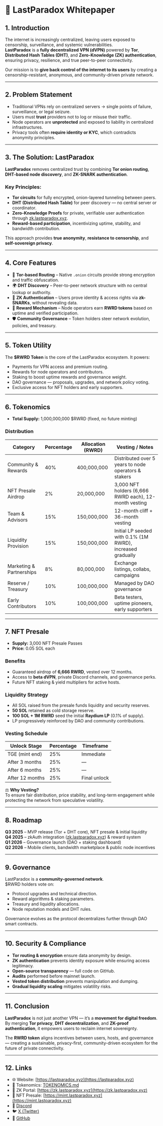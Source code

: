 # 🧠 LastParadox Whitepaper

## 1. Introduction
The internet is increasingly centralized, leaving users exposed to censorship, surveillance, and systemic vulnerabilities.  
**LastParadox** is a **fully decentralized VPN (dVPN)** powered by **Tor**, **Distributed Hash Tables (DHT)**, and **Zero-Knowledge (ZK) authentication**, ensuring privacy, resilience, and true peer-to-peer connectivity.  

Our mission is to **give back control of the internet to its users** by creating a censorship-resistant, anonymous, and community-driven private network.

---

## 2. Problem Statement
- Traditional VPNs rely on centralized servers → single points of failure, surveillance, or legal seizure.  
- Users must **trust** providers not to log or misuse their traffic.  
- Node operators are **unprotected** and exposed to liability in centralized infrastructures.  
- Privacy tools often **require identity or KYC**, which contradicts anonymity principles.  

---

## 3. The Solution: LastParadox
**LastParadox** removes centralized trust by combining **Tor onion routing**, **DHT-based node discovery**, and **ZK-SNARK authentication**.

### Key Principles:
- **Tor circuits** for fully encrypted, onion-layered tunneling between peers.  
- **DHT (Distributed Hash Table)** for peer discovery — no central server or coordinator.  
- **Zero-Knowledge Proofs** for private, verifiable user authentication through [zk.lastparadox.xyz](https://zk.lastparadox.xyz).  
- **Reward-based participation**, incentivizing uptime, stability, and bandwidth contribution.  

This approach provides **true anonymity**, **resistance to censorship**, and **self-sovereign privacy**.

---

## 4. Core Features
- 🧅 **Tor-based Routing** – Native `.onion` circuits provide strong encryption and traffic obfuscation.  
- 🌍 **DHT Discovery** – Peer-to-peer network structure with no central lookup or authority.  
- 🧠 **ZK Authentication** – Users prove identity & access rights via **zk-SNARKs**, without revealing data.  
- 💸 **Reward Mechanism** – Node operators earn **RWRD tokens** based on uptime and verified participation.  
- 🛡 **Community Governance** – Token holders steer network evolution, policies, and treasury.  

---

## 5. Token Utility
The **$RWRD Token** is the core of the LastParadox ecosystem. It powers:
- Payments for VPN access and premium routing.  
- Rewards for node operators and contributors.  
- Staking to boost uptime rewards and governance weight.  
- DAO governance — proposals, upgrades, and network policy voting.  
- Exclusive access for NFT holders and early supporters.

---

## 6. Tokenomics
- **Total Supply:** 1,000,000,000 $RWRD (fixed, no future minting)

### Distribution
| Category                | Percentage | Allocation (RWRD) | Vesting / Notes |
|--------------------------|------------|-------------------|-----------------|
| Community & Rewards      | 40%        | 400,000,000       | Distributed over 5 years to node operators & stakers |
| NFT Presale Airdrop      | 2%         | 20,000,000        | 3,000 NFT holders (6,666 RWRD each), 12-month vesting |
| Team & Advisors          | 15%        | 150,000,000       | 12-month cliff + 36-month vesting |
| Liquidity Provision      | 15%        | 150,000,000       | Initial LP seeded with 0.1% (1M RWRD), increased gradually |
| Marketing & Partnerships | 8%         | 80,000,000        | Exchange listings, collabs, campaigns |
| Reserve / Treasury       | 10%        | 100,000,000       | Managed by DAO governance |
| Early Contributors       | 10%        | 100,000,000       | Beta testers, uptime pioneers, early supporters |

---

## 7. NFT Presale
- **Supply:** 3,000 NFT Presale Passes  
- **Price:** 0.05 SOL each  

### Benefits
- Guaranteed airdrop of **6,666 RWRD**, vested over 12 months.  
- Access to **beta dVPN**, private Discord channels, and governance perks.  
- Future NFT staking & yield multipliers for active hosts.  

### Liquidity Strategy
- All SOL raised from the presale funds liquidity and security reserves.  
- **50 SOL** retained as cold storage reserve.  
- **100 SOL + 1M RWRD** seed the initial **Raydium LP** (0.1% of supply).  
- LP progressively reinforced by DAO and community contributions.

### Vesting Schedule
| Unlock Stage | Percentage | Timeframe |
|---------------|-------------|------------|
| TGE (mint end) | 25% | Immediate |
| After 3 months | 25% | — |
| After 6 months | 25% | — |
| After 12 months | 25% | Final unlock |

⚖️ **Why Vesting?**  
To ensure fair distribution, price stability, and long-term engagement while protecting the network from speculative volatility.

---

## 8. Roadmap
**Q3 2025** – MVP release (Tor + DHT core), NFT presale & initial liquidity  
**Q4 2025** – zkAuth integration ([zk.lastparadox.xyz](https://zk.lastparadox.xyz)) & reward system  
**Q1 2026** – Governance launch (DAO + staking dashboard)  
**Q2 2026** – Mobile clients, bandwidth marketplace & public node incentives  

---

## 9. Governance
LastParadox is a **community-governed network**.  
$RWRD holders vote on:
- Protocol upgrades and technical direction.  
- Reward algorithms & staking parameters.  
- Treasury and liquidity allocations.  
- Node reputation models and DHT rules.  

Governance evolves as the protocol decentralizes further through DAO smart contracts.

---

## 10. Security & Compliance
- **Tor routing & encryption** ensure data anonymity by design.  
- **ZK authentication** prevents identity exposure while ensuring access legitimacy.  
- **Open-source transparency** — full code on GitHub.  
- **Audits** performed before mainnet launch.  
- **Vested token distribution** prevents manipulation and dumping.  
- **Gradual liquidity scaling** mitigates volatility risks.  

---

## 11. Conclusion
**LastParadox** is not just another VPN — it’s a **movement for digital freedom**.  
By merging **Tor privacy**, **DHT decentralization**, and **ZK-proof authentication**, it empowers users to reclaim internet sovereignty.

The **RWRD token** aligns incentives between users, hosts, and governance — creating a sustainable, privacy-first, community-driven ecosystem for the future of private connectivity.

---

## 12. Links
- 🌐 Website: [https://lastparadox.xyz](https://lastparadox.xyz)  
- 📄 Tokenomics: [TOKENOMICS.md](./TOKENOMICS.md)  
- 🔐 ZK Portal: [https://zk.lastparadox.xyz](https://zk.lastparadox.xyz)  
- 🎨 NFT Presale: [https://mint.lastparadox.xyz](https://mint.lastparadox.xyz)  
- 💬 [Discord](https://discord.gg/w4xvwUQg)  
- 🐦 [X (Twitter)](https://x.com/LastParadox__)  
- 📂 [GitHub](https://github.com/Lastexitfromnowhere)  
